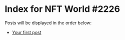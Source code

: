 # Index for NFT World #2226
Posts will be displayed in the order below:

- [Your first post](./001-first.md)

